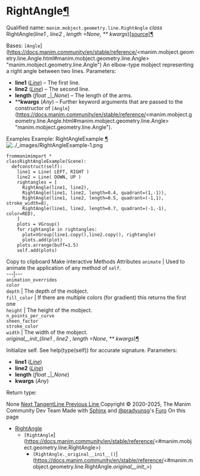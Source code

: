 # RightAngle[¶](https://docs.manim.community/en/stable/reference/<#rightangle> "Link to this heading")
Qualified name: `manim.mobject.geometry.line.RightAngle`
_class_ RightAngle(_line1_ , _line2_ , _length =None_, _** kwargs_)[[source]](https://docs.manim.community/en/stable/reference/<../_modules/manim/mobject/geometry/line.html#RightAngle>)[¶](https://docs.manim.community/en/stable/reference/<#manim.mobject.geometry.line.RightAngle> "Link to this definition")
    
Bases: `[Angle`](https://docs.manim.community/en/stable/reference/<manim.mobject.geometry.line.Angle.html#manim.mobject.geometry.line.Angle> "manim.mobject.geometry.line.Angle")
An elbow-type mobject representing a right angle between two lines.
Parameters:
    
  * **line1** ([_Line_](https://docs.manim.community/en/stable/reference/<manim.mobject.geometry.line.Line.html#manim.mobject.geometry.line.Line> "manim.mobject.geometry.line.Line")) – The first line.
  * **line2** ([_Line_](https://docs.manim.community/en/stable/reference/<manim.mobject.geometry.line.Line.html#manim.mobject.geometry.line.Line> "manim.mobject.geometry.line.Line")) – The second line.
  * **length** (_float_ _|__None_) – The length of the arms.
  * ****kwargs** (_Any_) – Further keyword arguments that are passed to the constructor of `[Angle`](https://docs.manim.community/en/stable/reference/<manim.mobject.geometry.line.Angle.html#manim.mobject.geometry.line.Angle> "manim.mobject.geometry.line.Angle").


Examples
Example: RightAngleExample [¶](https://docs.manim.community/en/stable/reference/<#rightangleexample>)
![../_images/RightAngleExample-1.png](https://docs.manim.community/en/stable/_images/RightAngleExample-1.png)
```
frommanimimport *
classRightAngleExample(Scene):
  defconstruct(self):
    line1 = Line( LEFT, RIGHT )
    line2 = Line( DOWN, UP )
    rightangles = [
      RightAngle(line1, line2),
      RightAngle(line1, line2, length=0.4, quadrant=(1,-1)),
      RightAngle(line1, line2, length=0.5, quadrant=(-1,1), stroke_width=8),
      RightAngle(line1, line2, length=0.7, quadrant=(-1,-1), color=RED),
    ]
    plots = VGroup()
    for rightangle in rightangles:
      plot=VGroup(line1.copy(),line2.copy(), rightangle)
      plots.add(plot)
    plots.arrange(buff=1.5)
    self.add(plots)

```
Copy to clipboard
Make interactive
Methods
Attributes
`animate` | Used to animate the application of any method of `self`.  
---|---  
`animation_overrides`  
`color`  
`depth` | The depth of the mobject.  
`fill_color` | If there are multiple colors (for gradient) this returns the first one  
`height` | The height of the mobject.  
`n_points_per_curve`  
`sheen_factor`  
`stroke_color`  
`width` | The width of the mobject.  
_original__init__(_line1_ , _line2_ , _length =None_, _** kwargs_)[¶](https://docs.manim.community/en/stable/reference/<#manim.mobject.geometry.line.RightAngle._original__init__> "Link to this definition")
    
Initialize self. See help(type(self)) for accurate signature.
Parameters:
    
  * **line1** ([_Line_](https://docs.manim.community/en/stable/reference/<manim.mobject.geometry.line.Line.html#manim.mobject.geometry.line.Line> "manim.mobject.geometry.line.Line"))
  * **line2** ([_Line_](https://docs.manim.community/en/stable/reference/<manim.mobject.geometry.line.Line.html#manim.mobject.geometry.line.Line> "manim.mobject.geometry.line.Line"))
  * **length** (_float_ _|__None_)
  * **kwargs** (_Any_)


Return type:
    
None
[ Next TangentLine ](https://docs.manim.community/en/stable/reference/<manim.mobject.geometry.line.TangentLine.html>) [ Previous Line ](https://docs.manim.community/en/stable/reference/<manim.mobject.geometry.line.Line.html>)
Copyright © 2020-2025, The Manim Community Dev Team 
Made with [Sphinx](https://docs.manim.community/en/stable/reference/<https:/www.sphinx-doc.org/>) and [@pradyunsg](https://docs.manim.community/en/stable/reference/<https:/pradyunsg.me>)'s [Furo](https://docs.manim.community/en/stable/reference/<https:/github.com/pradyunsg/furo>)
On this page 
  * [RightAngle](https://docs.manim.community/en/stable/reference/<#>)
    * `[RightAngle`](https://docs.manim.community/en/stable/reference/<#manim.mobject.geometry.line.RightAngle>)
      * `[RightAngle._original__init__()`](https://docs.manim.community/en/stable/reference/<#manim.mobject.geometry.line.RightAngle._original__init__>)


